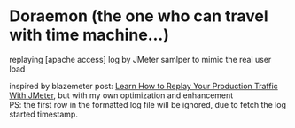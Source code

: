 # Doraemon (the one who can travel with time machine...)  
replaying [apache access] log by JMeter samlper to mimic the real user load

inspired by blazemeter post: [Learn How to Replay Your Production Traffic With JMeter](http://blazemeter.com/blog/stop-making-assumptions-learn-how-replay-your-production-traffic-jmeter), but with my own optimization and enhancement  
PS: the first row in the formatted log file will be ignored, due to fetch the log started timestamp.  
